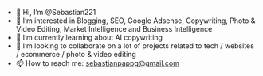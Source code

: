 - 👋 Hi, I’m @Sebastian221
- 👀 I’m interested in Blogging, SEO, Google Adsense, Copywriting, Photo & Video Editing, Market Intelligence and Business Intelligence
- 🌱 I’m currently learning about AI copywriting
- 💞️ I’m looking to collaborate on a lot of projects related to tech / websites / ecommerce / photo & video editing
- 📫 How to reach me: sebastianpappg@gmail.com

<!---
Sebastian221/Sebastian221 is a ✨ special ✨ repository because its `README.md` (this file) appears on your GitHub profile.
You can click the Preview link to take a look at your changes.
--->
